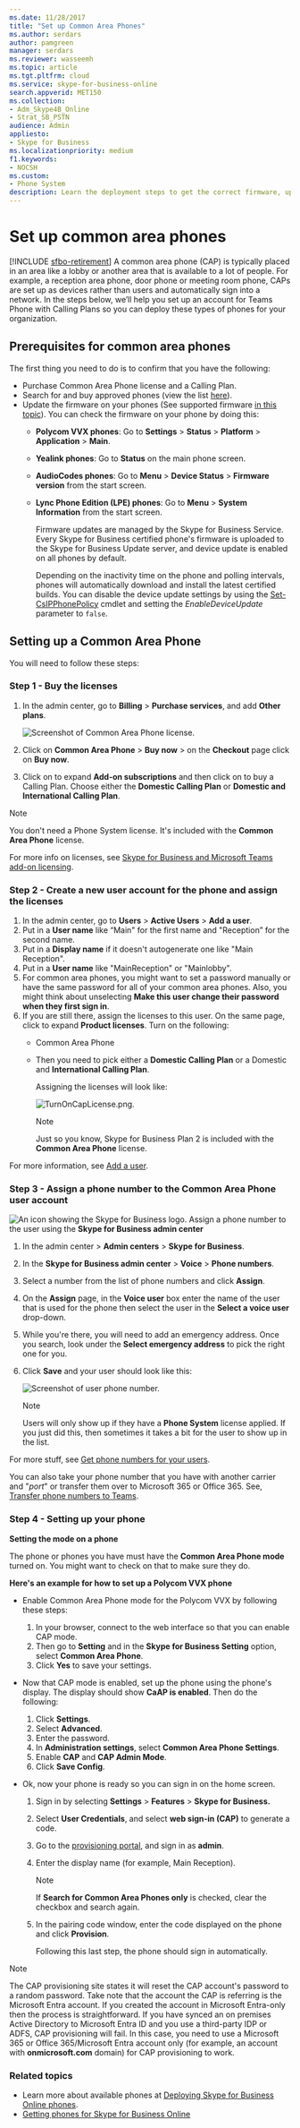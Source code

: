 ```yaml
---
ms.date: 11/28/2017
title: "Set up Common Area Phones"
ms.author: serdars
author: pamgreen
manager: serdars
ms.reviewer: wasseemh
ms.topic: article
ms.tgt.pltfrm: cloud
ms.service: skype-for-business-online
search.appverid: MET150
ms.collection:
- Adm_Skype4B_Online
- Strat_SB_PSTN
audience: Admin
appliesto:
- Skype for Business
ms.localizationpriority: medium
f1.keywords:
- NOCSH
ms.custom:
- Phone System
description: Learn the deployment steps to get the correct firmware, update it if needed, assign licenses, and configure settings for Common Area Phones.
---
```


# Set up common area phones

[!INCLUDE [sfbo-retirement](../../../Hub/includes/sfbo-retirement.md)]
A common area phone (CAP) is typically placed in an area like a lobby or another area that is available to a lot of people. For example, a reception area phone, door phone or meeting room phone, CAPs are set up as devices rather than users and automatically sign into a network. In the steps below, we’ll help you set up an account for Teams Phone with Calling Plans so you can deploy these types of phones for your organization.

## Prerequisites for common area phones

The first thing you need to do is to confirm that you have the following:

- Purchase Common Area Phone license and a Calling Plan.
- Search for and buy approved phones (view the list [here](deploying-skype-for-business-online-phones.md)).
- Update the firmware on your phones (See supported firmware [in this topic](getting-phones-for-skype-for-business-online.md)).  You can check the firmware on your phone by doing this:
  - **Polycom VVX phones**: Go to **Settings** > **Status** > **Platform** > **Application** > **Main**.
  - **Yealink phones**: Go to **Status** on the main phone screen.
  - **AudioCodes phones**: Go to **Menu** > **Device Status** > **Firmware version** from the start screen.
  - **Lync Phone Edition (LPE) phones**: Go to **Menu** > **System Information** from the start screen.

    Firmware updates are managed by the Skype for Business Service. Every Skype for Business certified phone's firmware is uploaded to the Skype for Business Update server, and device update is enabled on all phones by default.

    Depending on the inactivity time on the phone and polling intervals, phones will automatically download and install the latest certified builds. You can disable the device update settings by using the  [Set-CsIPPhonePolicy](/powershell/module/skype/set-csipphonepolicy) cmdlet and setting the *EnableDeviceUpdate* parameter to `false`.

## Setting up a Common Area Phone

You will need to follow these steps:

### Step 1 - Buy the licenses

1. In the admin center, go to **Billing** > **Purchase services**, and add **Other plans**.

    ![Screenshot of Common Area Phone license.](../../images/cap-license.png)
2. Click on **Common Area Phone** > **Buy now** > on the **Checkout** page click on **Buy now**.
3. Click on to expand **Add-on subscriptions** and then click on to buy a Calling Plan. Choose either the **Domestic Calling Plan** or **Domestic and International Calling Plan**.

> [!NOTE]
> You don't need a Phone System license. It's included with the **Common Area Phone** license.

For more info on licenses, see [Skype for Business and Microsoft Teams add-on licensing](../../skype-for-business-and-microsoft-teams-add-on-licensing/skype-for-business-and-microsoft-teams-add-on-licensing.md).

### Step 2 - Create a new user account for the phone and assign the licenses

1. In the admin center, go to **Users** > **Active Users** > **Add a user**.
2. Put in a **User name** like “Main" for the first name and "Reception” for the second name.
3. Put in a **Display name** if it doesn't autogenerate one like "Main Reception".
4. Put in a **User name** like "MainReception" or "Mainlobby".
5. For common area phones, you might want to set a password manually or have the same password for all of your common area phones. Also, you might think about unselecting **Make this user change their password when they first sign in**.
6. If you are still there, assign the licenses to this user. On the same page, click to expand **Product licenses**. Turn on the following:
   - Common Area Phone
   - Then you need to pick either a **Domestic Calling Plan** or a Domestic and **International Calling Plan**.

     Assigning the licenses will look like:

     ![TurnOnCapLicense.png.](../../images/cap-license-turn-on.png)

     > [!Note]
     > Just so you know, Skype for Business Plan 2 is included with the **Common Area Phone** license.

For more information, see [Add a user](https://support.office.com/article/1970f7d6-03b5-442f-b385-5880b9c256ec).

### Step 3 - Assign a phone number to the Common Area Phone user account

![An icon showing the Skype for Business logo.](../../images/sfb-logo-30x30.png) Assign a phone number to the user using the **Skype for Business admin center**

1. In the admin center > **Admin centers** > **Skype for Business**.
2. In the **Skype for Business admin center** >  **Voice** > **Phone numbers**.
3. Select a number from the list of phone numbers and click **Assign**.
4. On the **Assign** page, in the **Voice user** box enter the name of the user that is used for the phone then select the user in the **Select a voice user** drop-down.
5. While you're there, you will need to add an emergency address. Once you search, look under the **Select emergency address** to pick the right one for you.
6. Click **Save** and your user should look like this:

    ![Screenshot of user phone number.](../../images/cap-user-number.png)

   > [!Note]
   > Users will only show up if they have a **Phone System** license applied. If you just did this, then sometimes it takes a bit for the user to show up in the list.

For more stuff, see [Get phone numbers for your users](/microsoftteams/getting-phone-numbers-for-your-users).

You can also take your phone number that you have with another carrier and "*port*" or transfer them over to Microsoft 365 or Office 365. See, [Transfer phone numbers to Teams](/microsoftteams/phone-number-calling-plans/transfer-phone-numbers-to-teams).

### Step 4 - Setting up your phone

**Setting the mode on a phone**

The phone or phones you have must have the **Common Area Phone mode** turned on. You might want to check on that to make sure they do.

**Here's an example for how to set up a Polycom VVX phone**

- Enable Common Area Phone mode for the Polycom VVX by following these steps:
    1. In your browser, connect to the web interface so that you can enable CAP mode.
    2. Then go to **Setting**  and in the **Skype for Business Setting** option, select **Common Area Phone**.
    3. Click **Yes** to save your settings.

- Now that CAP mode is enabled, set up the phone using the phone's display. The display should show **CaAP is enabled**. Then do the following:

    1. Click **Settings**.
    2. Select **Advanced**.
    3. Enter the password.
    4. In **Administration settings**, select **Common Area Phone Settings**.
    5. Enable **CAP** and **CAP Admin Mode**.
    6. Click **Save Config**.

- Ok, now your phone is ready so you can sign in on the home screen.

    1. Sign in by selecting **Settings** > **Features** > **Skype for Business.**
    2. Select **User Credentials**, and select **web sign-in (CAP)** to generate a code.
    3. Go to the [provisioning portal](https://aka.ms/skypecap), and sign in as **admin**.
    4. Enter the display name (for example, Main Reception).

       > [!NOTE]
       > If **Search for Common Area Phones only** is checked, clear the checkbox and search again.

    5. In the pairing code window, enter the code displayed on the phone and click **Provision**.

        Following this last step, the phone should sign in automatically.

> [!NOTE]
> The CAP provisioning site states it will reset the CAP account's password to a random password. Take note that the account the CAP is referring is the Microsoft Entra account. If you created the account in Microsoft Entra-only then the process is straightforward. If you have synced an on premises Active Directory to Microsoft Entra ID and you use a third-party IDP or ADFS, CAP provisioning will fail. In this case, you need to use a Microsoft 365 or Office 365/Microsoft Entra account only (for example, an account with **onmicrosoft.com** domain) for CAP provisioning to work.

### Related topics

- Learn more about available phones at [Deploying Skype for Business Online phones](deploying-skype-for-business-online-phones.md).
- [Getting phones for Skype for Business Online](getting-phones-for-skype-for-business-online.md)
